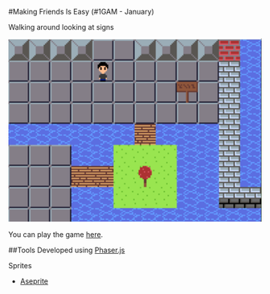#Making Friends Is Easy (#1GAM - January)

Walking around looking at signs

![screenshot](screenshots/screenshot.png)

You can play the game [here](http://divideby5.com/games/making_friends).

##Tools
Developed using [Phaser.js](http://phaser.io)

Sprites
* [Aseprite](http://www.aseprite.org/)

